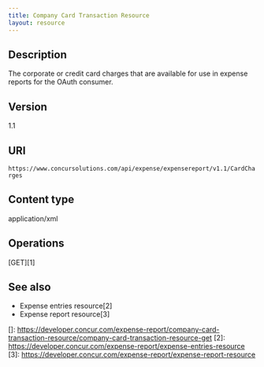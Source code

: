 ```yaml
---
title: Company Card Transaction Resource 
layout: resource
---
```



## Description

The corporate or credit card charges that are available for use in expense reports for the OAuth consumer.

## Version
1.1

## URI
`https://www.concursolutions.com/api/expense/expensereport/v1.1/CardCharges`

## Content type
application/xml

## Operations
[GET][1]

## See also

* Expense entries resource[2]
* Expense report resource[3]



[]: https://developer.concur.com/expense-report/company-card-transaction-resource/company-card-transaction-resource-get
[2]: https://developer.concur.com/expense-report/expense-entries-resource
[3]: https://developer.concur.com/expense-report/expense-report-resource


